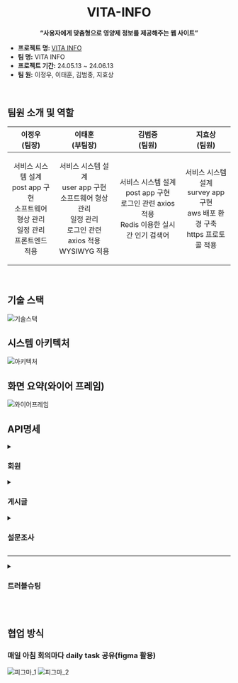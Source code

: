 <div style ="text-align:center">

  # VITA-INFO

</div>



<p align='center'><strong>“사용자에게 맞춤형으로 영양제 정보를 제공해주는 웹 사이트”</strong></p>
</p>
  <ul>
  <li><strong>프로젝트 명: </strong><a href="https://vitainfo.kr"> VITA INFO</a></li>
  <li><strong>팀 명:</strong> VITA INFO</li>
  <li><strong>프로젝트 기간:</strong> 24.05.13 ~ 24.06.13</li>
  <li><strong>팀 원:</strong> 이정우, 이태훈, 김범중, 지효상</li>
</ul>
<br>


## 팀원 소개 및 역할
<table>
<thead>
<tr>
<th>이정우 <br>(팀장)</th>
<th>이태훈 <br>(부팀장)</th>
<th>김범중 <br>(팀원)</th>
<th>지효상 <br>(팀원)</th>
</tr>
</thead>
<tbody>
<tr>
  <td>
    <p align="center">
      서비스 시스템 설계<br>
      post app 구현<br>
      소프트웨어 형상 관리<br>
      일정 관리 <br>
      프론트엔드 적용
    </p>
  </td>
    <td>
    <p align="center">
      서비스 시스템 설계<br>
      user app 구현<br>
      소프트웨어 형상 관리<br>
      일정 관리 <br>
      로그인 관련 axios 적용<br>
      WYSIWYG 적용
    </p>
  </td>
  
  <td>
    <p align="center">
      서비스 시스템 설계<br>
      post app 구현<br>
      로그인 관련 axios 적용<br>
      Redis 이용한 실시간 인기 검색어
    </p>
  </td>
  
  <td>
    <p align="center">
   서비스 시스템 설계<br>
  survey app 구현<br>
  aws 배포 환경 구축<br>
  https 프로토콜 적용
    </p>
  </td>
</tr>
</tbody>
</table>

<br>

## 기술 스택
![기술스택](https://github.com/JWTONE/VITA-INFO/assets/159910835/30ce8301-35dc-45f7-a969-779d71485ce2)


## 시스템 아키텍처
![아키텍처](https://github.com/JWTONE/VITA-INFO/assets/159910835/f4047c1c-a83b-4d56-8933-542baa9e7aa5)


## 화면 요약(와이어 프레임)
![와이어프레임](https://github.com/JWTONE/VITA-INFO/assets/159910835/04fa97b7-1c8f-4561-a062-d29408c157f0)

## API명세 

<details>
  
<summary>
  
  ### 회원
  
</summary>

- **회원가입**
  - HTTP Method: POST
  - API Path: `/api/account/`
  - Request:
    ```json
    {
        "username": "string",
        "password": "string",
        "confirm_password": "string",
        "email": "email",
        "name": "string",
        "nickname": "string",
        "date_of_birth": "date",
        "gender": "string",
        "subscription": "boolean"
    }
    ```
  - Response:
    
    &emsp;&emsp; 성공, 200

    &emsp;&emsp; 실패, 400 



- **로그인**
  - HTTP Method: POST
  - API Path: `/api/account/login`
  - Request:
    ```json
    {
        "username": "string",
        "password": "string",
    }
    ```
  - Response:
    
    &emsp;&emsp; 성공, 200

    &emsp;&emsp; 실패, 400 


- **토큰 Refresh**
  - HTTP Method: POST
  - API Path: `/api/account/refresh`
  - Request:
    ```json
    {
        "refresh" : "string"
    }
    ```
  - Response:
    
    &emsp;&emsp; 성공, 200

    &emsp;&emsp; 실패, 401


- **로그아웃**
  - HTTP Method: POST
  - API Path: `/api/account/logout`
  - Request:
    ```json
    {
        "refresh" : "string"
    }
    ```
  - Response:
    
    &emsp;&emsp; 성공, 200

    &emsp;&emsp; 실패, 400 


- **회원탈퇴**
  - HTTP Method: DELETE
  - API Path: `/api/account/`
  - Request:
    ```json
    {
        "password": "string",
    }
    ```
  - Response:
    
    &emsp;&emsp; 성공, 200

    &emsp;&emsp; 실패, 400 


- **회원정보 수정**
  - HTTP Method: PUT
  - API Path: `/api/account/<str:username>`
  - Request:
    ```json
    {
        "email": "email",
        "date_of_birth": "date",
        "gender": "string",
        "subscription": "boolean"
    }
    ```
  - Response:
    
    &emsp;&emsp; 성공, 200

    &emsp;&emsp; 실패, 400 


- **비밀번호 수정**
  - HTTP Method: PUT
  - API Path: `/api/account/<str:username>/password`
  - Request:
    ```json
    {
        "password": "string",
        "confirm_password": "string",
    }
    ```
  - Response:
    
    &emsp;&emsp; 성공, 200

    &emsp;&emsp; 실패, 400 


</details>

<details>
  
<summary>
  
  ### 게시글
  
</summary>

- **게시글 작성**
  - HTTP Method: POST
  - API Path: `/api/post/`
  - Request:
    ```json
    {
        "title":"string",
        "content":"string"
    }
    ```
  - Response:
    
    &emsp;&emsp; 성공, 200

    &emsp;&emsp; 실패, 400 


- **게시글 리스트 조회**
  - HTTP Method: GET
  - API Path: `/api/post/<str:category>`
  - Response:
    
    &emsp;&emsp; 성공, 200

    &emsp;&emsp; 실패, 400 


- **게시글 검색**
  - HTTP Method: GET
  - API Path: `/api/post/search/`
  - Response:
    
    &emsp;&emsp; 성공, 200

    &emsp;&emsp; 실패, 400 


- **게시글 상세 조회**
  - HTTP Method: GET
  - API Path: `/api/post/<int:post_pk>`
  - Response:
    
    &emsp;&emsp; 성공, 200

    &emsp;&emsp; 실패, 400 


- **게시글 수정**
  - HTTP Method: PUT
  - API Path: `/api/post/<int:post_pk>`
  - Request:
    ```json
    {
        "title":"string",
        "content":"string"
    }
    ```
  - Response:
    
    &emsp;&emsp; 성공, 200

    &emsp;&emsp; 실패, 400 


- **게시글 삭제**
  - HTTP Method: DELETE
  - API Path: `/api/post/<int:post_pk>`
  - Response:
    
    &emsp;&emsp; 성공, 200

    &emsp;&emsp; 실패, 400 


- **게시글 좋아요**
  - HTTP Method: POST
  - API Path: `/api/post/<int:post_pk>`
  - Response:
    
    &emsp;&emsp; 성공, 200

    &emsp;&emsp; 실패, 400 


- **댓글 작성**
  - HTTP Method: POST
  - API Path: `/api/post/<int:post_pk>/comment/`
  - Request:
    ```json
    {
        "content":"string"
    }
    ```
  - Response:
    
    &emsp;&emsp; 성공, 200

    &emsp;&emsp; 실패, 400 


- **대댓글 작성**
  - HTTP Method: POST
  - API Path: `/api/post/<int:post_pk>/comment/<int:comment_pk>`
  - Request:
    ```json
    {
        "title":"string",
        "content":"string"
    }
    ```
  - Response:
    
    &emsp;&emsp; 성공, 200

    &emsp;&emsp; 실패, 400 


- **댓글 조회**
  - HTTP Method: GET
  - API Path: `/api/post/<int:post_pk>/comment/`
  - Response:
    
    &emsp;&emsp; 성공, 200

    &emsp;&emsp; 실패, 400 


- **댓글 수정**
  - HTTP Method: PUT
  - API Path: `/api/post/comment/<int:comment_pk>`
  - Request:
    ```json
    {
        "title":"string",
        "content":"string"
    }
    ```
  - Response:
    
    &emsp;&emsp; 성공, 200

    &emsp;&emsp; 실패, 400 


- **댓글 좋아요**
  - HTTP Method: POST
  - API Path: `/api/post/comment/<int:comment_pk>`
  - Response:
    
    &emsp;&emsp; 성공, 200

    &emsp;&emsp; 실패, 400 


- **인기 검색어 순위**
  - HTTP Method: GET
  - API Path: `/api/post/ranking/`
  - Response:
    
    &emsp;&emsp; 성공, 200

    &emsp;&emsp; 실패, 400 

  - 
</details>

<details>
  
<summary>
  
  ### 설문조사
  
</summary>

- **설문 보내기**
  - HTTP Method: POST
  - API Path: `/api/survey/`
  - Request:
    ```json
    {
        "name":"string",
        "gender":"string",
        "age":"integer",
        "height":"integer",
        "weight":"integer",
        "current_medications_or_supplements":"string",
        "allergies":"string",
        "exercise_frequency_per_week":"string",
        "average_sleep_hours_per_day":"string",
        "smoking_status":"string",
        "alcohol_consumption":"string",
        "average_meals_per_day":"string",
        "main_foods" : "string",
        "snacks" : "string",
        "health_goals": "string",
        "interested_supplements" : "string",
        "specific_health_issues_to_improve" : "string"
    }
    ```
  - Response:
    
    &emsp;&emsp; 성공, 200

    &emsp;&emsp; 실패, 400 


- **로딩페이지**
  - HTTP Method: GET
  - API Path: `/api/survey/loading/`
  - Response:
    
    &emsp;&emsp; 성공, 200

    &emsp;&emsp; 실패, 400 


- **설문조사 결과 불러오기**
  - HTTP Method: GET
  - API Path: `/api/survey/`
  - Response:
    
    &emsp;&emsp; 성공, 200

    &emsp;&emsp; 실패, 400 


</details>


<hr>

<details>

<summary>

  ### 트러블슈팅

</summary>

<details>

  <summary>
    
  ### ChatGPT 결과 정형화 되지 않은 문제
  
  </summary>
 
  
  #### 문제

  설문조사 결과를 화면에 출력시켜주고 데이터베이스에 저장 해야 하는데 답변의 형식이 매번 다르게 출력되어 작동하지 않는 문제 발생

  #### 해결

  정형화된 답변 틀을 제공해주고, 이 데이터들을 쉽게 다루기 위해서 python dictionary 형식으로 출력 해주도록  쿼리문을 변경했습니다.

</details>

  <details>

  <summary>
    
  ### ChatGPT 가 말도 안되는 결과를 출력
  
</summary>
  
  #### 문제

  설문 내용에 대한 답변에, 아마씨를  ‘아마겟돈’으로 잘못 알려주는 현상 발생 

  #### 해결

  다 방면으로 노력해봤지만, 이미 학습한 내용은 바꿔주기가 어려워서 GPT4.0Turbo로 모델로 변경 적용 해보니, 아마씨도 정상적으로 출력함

</details>

<details>

<summary>
    
  ### Axios interceptor 작동 안함
  
</summary>
  
  #### 문제

  로그인후 request 보냈을  access token이 안불러와지는 문제가 발생

  #### 해결

  로직에는 문제가 없었지만, base를 상속받는 template에서 axios 관련 cdn을 다시 불러와 서 충돌이 발생, 템플릿에서 cdn을 제외 하니 interceptor정상 작동

</details>

<details>

<summary>
  
  ### 댓글 출력 문제

</summary>


  #### 문제

  댓글 작성 시 대댓글들이 부모 댓글 및으로 상속 되지 않고 pk 순서 대로 출력 되는 문제 발생

  #### 해결

  시리얼라이저에 is_reply라는 필드를 추가해서 is_reply일 경우에 replies라는 새로운 array를 만들어서 담도록 로직 구성

 </details>

<details>

<summary>
    
  ### 댓글 중복 출력 문제
  
</summary>

  #### 문제

  replies에 담긴 댓글들이 화면에 중복 출력되는 문제발생

  #### 해결

  게시글 상세 serializer에 get_comments 함수로 is_reply가 아닌 코멘트만 필터해서 불러오도록 로직 변경

</details>

<details>

<summary>
  
  ### 로그인 관련 트러블슈팅
  
</summary>

  #### 문제

  토큰 로그인 방식은 세션 로그인 방식에서 쓰던 request.user.is_authenticated 사용 불가능

  #### 해결

  직접적으로 html에 로그인을 했다는 사실을 전달해줘야함. 로그인 할 때 username도 같이 받아서 local storage에 저장 후 localstorage에 username이 존재여부에 따라 로그인 여부를 확인 함

</details>

<details>

<summary>
  
  ### 개발용 설정파일과 배포용 설정파일의 차이(settings.py)
  
</summary>

  #### 문제

설정 파일 중 settings.py에 들어가는 소스코드가 개발용과 실제 배포용에서는 차이가 발생함

#### 해결

- 개발용
    
    Debug = True
    
    Allowed_Hosts = [ ]
    
- 배포용
    
    Debug = False
    
    Allowed_Hosts = [ “x.x.x.x”, “127.0.0.1”, “localhost”, ]
</details>

</details>

<br>

<br>

## 협업 방식
### 매일 아침 회의마다 daily task 공유(figma 활용)
![피그마_1](https://github.com/JWTONE/VITA-INFO/assets/159910835/f19a0f99-defe-457a-9601-c28d4ff6fdd5)
![피그마_2](https://github.com/JWTONE/VITA-INFO/assets/159910835/728e3e29-d78a-4960-81c2-d24a7d107556)
